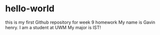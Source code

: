 # hello-world
this is my first Github repository for week 9 homework
My name is Gavin henry. I am a student at UWM
My major is IST!
